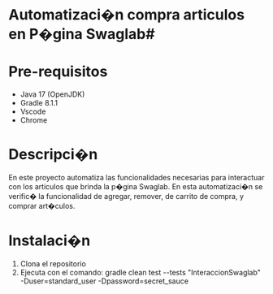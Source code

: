 # Automatizaci�n compra articulos en P�gina Swaglab#

# Pre-requisitos

- Java 17 (OpenJDK)
- Gradle 8.1.1
- Vscode
- Chrome

# Descripci�n

En este proyecto automatiza las funcionalidades necesarias
para interactuar con los articulos que brinda la p�gina Swaglab.
En esta automatizaci�n se verific� la funcionalidad de agregar, remover, de carrito de compra, y comprar art�culos.

# Instalaci�n
1. Clona el repositorio
2. Ejecuta con el comando: gradle clean test --tests "InteraccionSwaglab" -Duser=standard_user -Dpassword=secret_sauce